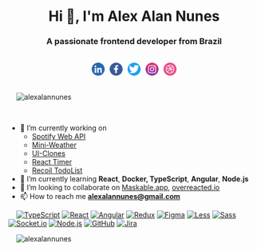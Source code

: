 
  
<h1  align="center">Hi 👋, I'm Alex Alan Nunes</h1>

<h3  align="center">A passionate frontend developer from Brazil</h3>

<br />

<div style="display:flex;align-items:center;gap:10px;justify-content:center" align="center">
  <a target="_blank" href="https://www.linkedin.com/in/alexalannunes/">
    <img src=".github/linkedin_icon_rounded.png" width="26" />
  </a>
  <a target="_blank" href="https://www.facebook.com/alexalannunes">
    <img src=".github/facebook_icon_rounded.png" width="26" />
  </a>
  <a target="_blank" href="https://twitter.com/alexalannunes">
    <img src=".github/twitter_icon_rounded.png" width="26" />
  </a>
  <a target="_blank" href="https://www.instagram.com/alexalannunes/">
    <img src=".github/instagram_icon_rounded.png" width="26" />
  </a>
  <a target="_blank" href="https://dribbble.com/alexalannunes">
    <img src=".github/dribbble_icon_rounded.png" width="26" />
  </a>
</div>

<br />

<p  align="left"> &nbsp;&nbsp;&nbsp;&nbsp;<img  src="https://komarev.com/ghpvc/?username=alexalannunes&label=Profile%20views&color=0e75b6&style=flat"  alt="alexalannunes" /> </p>


<br />

- 🔭 I’m currently working on
  -  [Spotify Web API](https://github.com/alexalannunes/react-spotify-api-example)
  -  [Mini-Weather](https://mini-weather-rosy.vercel.app/)
  -  [UI-Clones](https://github.com/alexalannunes/ui-clones)
  -  [React Timer](https://github.com/alexalannunes/react-timer-pwa)
  -  [Recoil TodoList](https://github.com/alexalannunes/react-recoil-todolist)
- 🌱 I’m currently learning **React**, **Docker, TypeScript**, **Angular**, **Node.js**
- 👯 I’m looking to collaborate on [Maskable.app](https://maskable.app/), [overreacted.io](https://github.com/gaearon/overreacted.io)
- 📫 How to reach me **alexalannunes@gmail.com**

 
&nbsp;&nbsp;&nbsp;&nbsp;[![TypeScript](https://img.shields.io/badge/-TypeScript-1967d2?style=flat-square&logo=typescript&logoColor=white)](https://typescriptlang.org/)
[![React](https://img.shields.io/badge/-React-1967d2?style=flat-square&logo=react&logoColor=white)](https://pt-br.reactjs.org/)
[![Angular](https://img.shields.io/badge/-Angular-1967d2?style=flat-square&logo=angular&logoColor=white)](https://angular.io/)
[![Redux](https://img.shields.io/badge/-Redux-1967d2?style=flat-square&logo=redux&logoColor=white)](https://redux.js.org/)
[![Figma](https://img.shields.io/badge/-Figma-1967d2?style=flat-square&logo=figma&logoColor=white)](https://www.figma.com/)
[![Less](https://img.shields.io/badge/-Less-1967d2?style=flat-square&logo=less&logoColor=white)](https://lesscss.org/)
[![Sass](https://img.shields.io/badge/-Sass-1967d2?style=flat-square&logo=sass&logoColor=white)](https://sass-lang.com/)
[![Socket.io](https://img.shields.io/badge/-Socket.io-1967d2?style=flat-square&logo=socket.io&logoColor=white)](https://socket.io/)
[![Node.js](https://img.shields.io/badge/-Node.js-1967d2?style=flat-square&logo=node.js&logoColor=white)](https://nodejs.org/en/)
[![GitHub](https://img.shields.io/badge/-GitHub-1967d2?style=flat-square&logo=github&logoColor=white)](https://github.com/)
[![Jira](https://img.shields.io/badge/-Jira-1967d2?style=flat-square&logo=jira&logoColor=white)](https://www.atlassian.com/br/software/jira)

&nbsp;&nbsp;&nbsp;&nbsp;<img src="https://github-readme-stats.vercel.app/api?username=alexalannunes&show_icons=true&locale=en"  alt="alexalannunes" />
